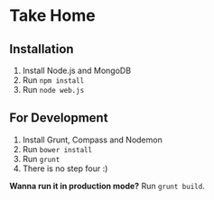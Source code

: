 Take Home
=========

Installation
-------

1. Install Node.js and MongoDB
2. Run `npm install`
3. Run `node web.js`

For Development
-------

1. Install Grunt, Compass and Nodemon
2. Run `bower install`
3. Run `grunt`
4. There is no step four :)

**Wanna run it in production mode?** Run `grunt build`.